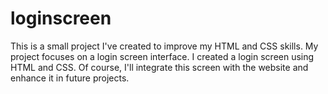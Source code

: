 # loginscreen
This is a small project I've created to improve my HTML and CSS skills. My project focuses on a login screen interface. I created a login screen using HTML and CSS. Of course, I'll integrate this screen with the website and enhance it in future projects.
